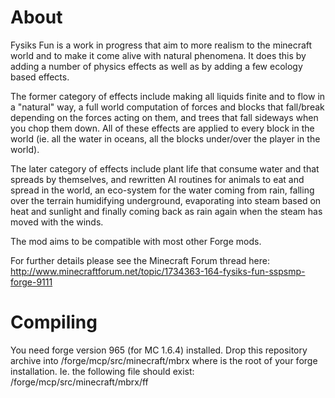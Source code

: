 About
=====

Fysiks Fun is a work in progress that aim to more realism to the minecraft world and to make it come alive with natural phenomena. It does this by adding a number of physics effects as well as by adding a few ecology based effects.

The former category of effects include making all liquids finite and to flow in a "natural" way, a full world computation of forces and blocks that fall/break depending on the forces acting on them, and trees that fall sideways when you chop them down.
All of these effects are applied to every block in the world (ie. all the water in oceans, all the blocks under/over the player in the world).

The later category of effects include plant life that consume water and that spreads by themselves, and rewritten AI routines for animals to eat and spread in the world, an eco-system for the water coming from rain, falling over the terrain humidifying underground, evaporating into steam based on heat and sunlight and finally coming back as rain again when the steam has moved with the winds.

The mod aims to be compatible with most other Forge mods.

For further details please see the Minecraft Forum thread here:
http://www.minecraftforum.net/topic/1734363-164-fysiks-fun-sspsmp-forge-9111

Compiling
=========

You need forge version 965 (for MC 1.6.4) installed. Drop this repository archive into <path>/forge/mcp/src/minecraft/mbrx
where <path> is the root of your forge installation. Ie. the following file should exist: <path>/forge/mcp/src/minecraft/mbrx/ff

